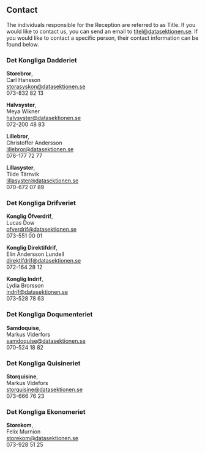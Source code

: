 ## Contact

The individuals responsible for the Reception are referred to as Title. If you would like to contact us, you can send an email to [titel@datasektionen.se](mailto:titel@datasektionen.se). If you would like to contact a specific person, their contact information can be found below.

### Det Kongliga Dadderiet 
**Storebror**, <br />
Carl Hansson<br />
[storasyskon@datasektionen.se](mailto:storasyskon@datasektionen.se)<br />
073-832 82 13

**Halvsyster**, <br />
Meya Wikner<br />
[halvsyster@datasektionen.se](mailto:halvsyster@datasektionen.se)<br />
072-200 48 83

**Lillebror**, <br />
Christoffer Andersson<br />
[lillebror@datasektionen.se](mailto:lillebror@datasektionen.se)<br /> 
076-177 72 77

**Lillasyster**, <br />
Tilde Tärnvik <br />
[lillasyster@datasektionen.se](mailto:lillasyster@datasektionen.se)<br /> 
070-672 07 89

### Det Kongliga Drifveriet
**Konglig Öfverdrif**, <br />
Lucas Dow<br />
[ofverdrif@datasektionen.se](mailto:ofverdrif@datasektionen.se)<br />
073-551 00 01

**Konglig Direktifdrif**, <br />
Elin Andersson Lundell<br />
[direktifdrif@datasektionen.se](mailto:direktifdrif@datasektionen.se)<br />
072-164 28 12

**Konglig Indrif**, <br />
Lydia Brorsson<br />
[indrif@datasektionen.se](mailto:indrif@datasektionen.se)<br />
073-528 78 63

### Det Kongliga Doqumenteriet
**Samdoquise**, <br />
Markus Viderfors<br />
[samdoquise@datasektionen.se](mailto:samdoquise@datasektionen.se)<br />
070-524 18 82

### Det Kongliga Quisineriet
**Storquisine**, <br />
Markus Videfors<br />
[storquisine@datasektionen.se](mailto:storquisine@datasektionen.se)<br />
073-666 76 23

### Det Kongliga Ekonomeriet
**Storekom**, <br />
Felix Murnion<br />
[storekom@datasektionen.se](mailto:storekom@datasektionen.se)<br />
073-928 51 25